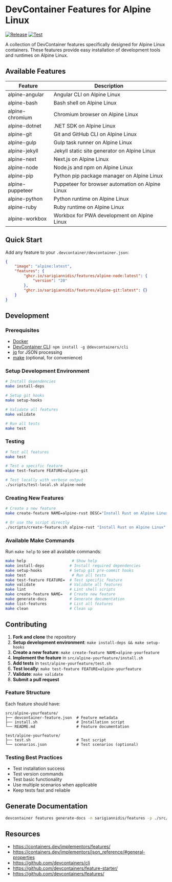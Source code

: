 # DevContainer Features for Alpine Linux

[![Release](https://github.com/sarigiannidis/features/actions/workflows/release.yaml/badge.svg)](https://github.com/sarigiannidis/features/actions/workflows/release.yaml)
[![Test](https://github.com/sarigiannidis/features/actions/workflows/test.yaml/badge.svg)](https://github.com/sarigiannidis/features/actions/workflows/test.yaml)

A collection of DevContainer features specifically designed for Alpine Linux containers. These features provide easy installation of development tools and runtimes on Alpine Linux.

## Available Features

| Feature          | Description                                      |
|------------------|--------------------------------------------------|
| alpine-angular   | Angular CLI on Alpine Linux                      |
| alpine-bash      | Bash shell on Alpine Linux                       |
| alpine-chromium  | Chromium browser on Alpine Linux                 |
| alpine-dotnet    | .NET SDK on Alpine Linux                         |
| alpine-git       | Git and GitHub CLI on Alpine Linux               |
| alpine-gulp      | Gulp task runner on Alpine Linux                 |
| alpine-jekyll    | Jekyll static site generator on Alpine Linux     |
| alpine-next      | Next.js on Alpine Linux                          |
| alpine-node      | Node.js and npm on Alpine Linux                  |
| alpine-pip       | Python pip package manager on Alpine Linux       |
| alpine-puppeteer | Puppeteer for browser automation on Alpine Linux |
| alpine-python    | Python runtime on Alpine Linux                   |
| alpine-ruby      | Ruby runtime on Alpine Linux                     |
| alpine-workbox   | Workbox for PWA development on Alpine Linux      |

## Quick Start

Add any feature to your `.devcontainer/devcontainer.json`:

```json
{
    "image": "alpine:latest",
    "features": {
        "ghcr.io/sarigiannidis/features/alpine-node:latest": {
            "version": "20"
        },
        "ghcr.io/sarigiannidis/features/alpine-git:latest": {}
    }
}
```

## Development

### Prerequisites

- [Docker](https://docker.com)
- [DevContainer CLI](https://github.com/devcontainers/cli): `npm install -g @devcontainers/cli`
- [jq](https://stedolan.github.io/jq/) for JSON processing
- [make](https://www.gnu.org/software/make/) (optional, for convenience)

### Setup Development Environment

```bash
# Install dependencies
make install-deps

# Setup git hooks
make setup-hooks

# Validate all features
make validate

# Run all tests
make test
```

### Testing

```bash
# Test all features
make test

# Test a specific feature
make test-feature FEATURE=alpine-git

# Test locally with verbose output
./scripts/test-local.sh alpine-node
```

### Creating New Features

```bash
# Create a new feature
make create-feature NAME=alpine-rust DESC="Install Rust on Alpine Linux"

# Or use the script directly
./scripts/create-feature.sh alpine-rust "Install Rust on Alpine Linux"
```

### Available Make Commands

Run `make help` to see all available commands:

```bash
make help                    # Show help
make install-deps           # Install required dependencies
make setup-hooks            # Setup git pre-commit hooks
make test                    # Run all tests
make test-feature FEATURE=  # Test specific feature
make validate               # Validate all features
make lint                   # Lint shell scripts
make create-feature NAME=   # Create new feature
make generate-docs          # Generate documentation
make list-features          # List all features
make clean                  # Clean up
```

## Contributing

1. **Fork and clone** the repository
2. **Setup development environment**: `make install-deps && make setup-hooks`
3. **Create a new feature**: `make create-feature NAME=alpine-yourfeature`
4. **Implement the feature** in `src/alpine-yourfeature/install.sh`
5. **Add tests** in `test/alpine-yourfeature/test.sh`
6. **Test locally**: `make test-feature FEATURE=alpine-yourfeature`
7. **Validate**: `make validate`
8. **Submit a pull request**

### Feature Structure

Each feature should have:

```
src/alpine-yourfeature/
├── devcontainer-feature.json  # Feature metadata
├── install.sh                 # Installation script
└── README.md                  # Feature documentation

test/alpine-yourfeature/
├── test.sh                    # Test script
└── scenarios.json             # Test scenarios (optional)
```

### Testing Best Practices

- Test installation success
- Test version commands
- Test basic functionality
- Use multiple scenarios when applicable
- Keep tests fast and reliable

## Generate Documentation

```bash
devcontainer features generate-docs -n sarigiannidis/features -p ./src/
```

## Resources

- <https://containers.dev/implementors/features/>
- <https://containers.dev/implementors/json_reference/#general-properties>
- <https://github.com/devcontainers/cli>
- <https://github.com/devcontainers/feature-starter/>
- <https://github.com/devcontainers/features/>
